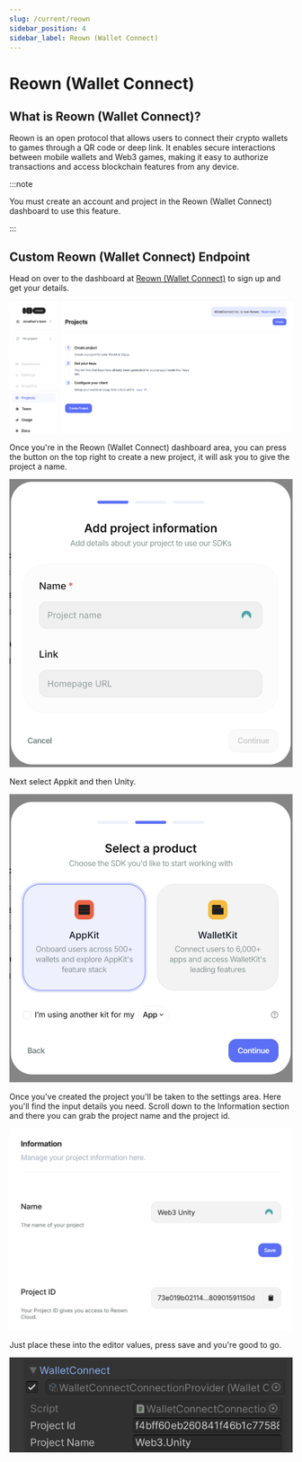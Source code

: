 ```yaml
---
slug: /current/reown
sidebar_position: 4
sidebar_label: Reown (Wallet Connect)
---
```


# Reown (Wallet Connect)

## What is Reown (Wallet Connect)?

Reown is an open protocol that allows users to connect their crypto wallets to games through a QR code or deep link. It enables secure interactions between mobile wallets and Web3 games, making it easy to authorize transactions and access blockchain features from any device.

:::note

You must create an account and project in the Reown (Wallet Connect) dashboard to use this feature.

:::

## Custom Reown (Wallet Connect) Endpoint

Head on over to the dashboard at [Reown (Wallet Connect)](https://cloud.walletconnect.com/sign-in) to sign up and get your details.

![](assets/wallets/reown/reown-dash.png)

Once you're in the Reown (Wallet Connect) dashboard area, you can press the button on the top right to create a new project, it will ask you to give the project a name.

![](assets/wallets/reown/reown-new-project.png)

Next select Appkit and then Unity.

![](assets/wallets/reown/reown-app-kit.png)

Once you've created the project you'll be taken to the settings area. Here you'll find the input details you need. Scroll down to the Information section and there you can grab the project name and the project id.

![](assets/wallets/reown/reown-project-info.png)

Just place these into the editor values, press save and you're good to go.

![](assets/wallets/reown/reown-connect-info.png)
